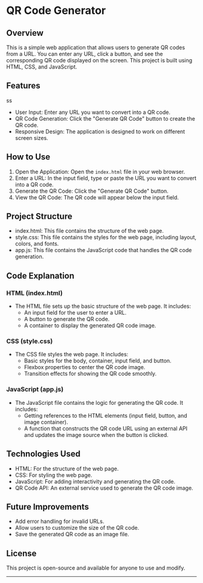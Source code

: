 # QR Code Generator

## Overview

This is a simple web application that allows users to generate QR codes from a URL. You can enter any URL, click a button, and see the corresponding QR code displayed on the screen. This project is built using HTML, CSS, and JavaScript.

## Features

ss

- User Input: Enter any URL you want to convert into a QR code.
- QR Code Generation: Click the "Generate QR Code" button to create the QR code.
- Responsive Design: The application is designed to work on different screen sizes.

## How to Use

1.  Open the Application: Open the `index.html` file in your web browser.
2.  Enter a URL: In the input field, type or paste the URL you want to convert into a QR code.
3.  Generate the QR Code: Click the "Generate QR Code" button.
4.  View the QR Code: The QR code will appear below the input field.

## Project Structure

- index.html: This file contains the structure of the web page.
- style.css: This file contains the styles for the web page, including layout, colors, and fonts.
- app.js: This file contains the JavaScript code that handles the QR code generation.

## Code Explanation

### HTML (index.html)

- The HTML file sets up the basic structure of the web page. It includes:
  - An input field for the user to enter a URL.
  - A button to generate the QR code.
  - A container to display the generated QR code image.

### CSS (style.css)

- The CSS file styles the web page. It includes:
  - Basic styles for the body, container, input field, and button.
  - Flexbox properties to center the QR code image.
  - Transition effects for showing the QR code smoothly.

### JavaScript (app.js)

- The JavaScript file contains the logic for generating the QR code. It includes:
  - Getting references to the HTML elements (input field, button, and image container).
  - A function that constructs the QR code URL using an external API and updates the image source when the button is clicked.

## Technologies Used

- HTML: For the structure of the web page.
- CSS: For styling the web page.
- JavaScript: For adding interactivity and generating the QR code.
- QR Code API: An external service used to generate the QR code image.

## Future Improvements

- Add error handling for invalid URLs.
- Allow users to customize the size of the QR code.
- Save the generated QR code as an image file.

## License

This project is open-source and available for anyone to use and modify.

---

